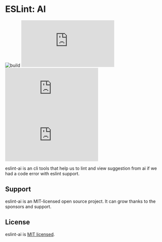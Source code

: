 # ESLint: AI

![build](https://github.com/iamando/ailint.js/workflows/build/badge.svg)
![license](https://img.shields.io/github/license/iamando/ailint.js?color=success)
![npm](https://img.shields.io/npm/v/ailint.js)
![release](https://img.shields.io/github/release-date/iamando/ailint.js)

eslint-ai is an cli tools that help us to lint and view suggestion from ai if we had a code error with eslint support.

## Support

eslint-ai is an MIT-licensed open source project. It can grow thanks to the sponsors and support.

## License

eslint-ai is [MIT licensed](LICENSE).
